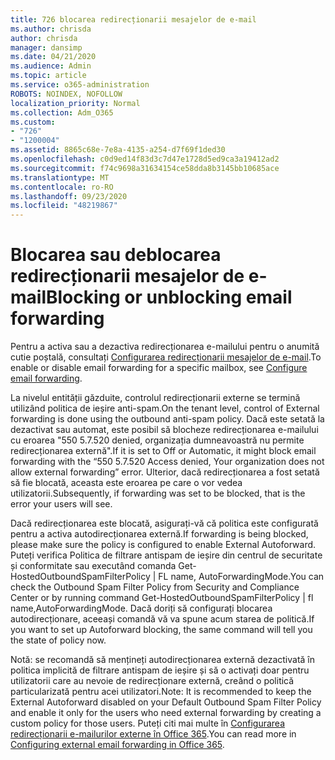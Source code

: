 ```yaml
---
title: 726 blocarea redirecționarii mesajelor de e-mail
ms.author: chrisda
author: chrisda
manager: dansimp
ms.date: 04/21/2020
ms.audience: Admin
ms.topic: article
ms.service: o365-administration
ROBOTS: NOINDEX, NOFOLLOW
localization_priority: Normal
ms.collection: Adm_O365
ms.custom:
- "726"
- "1200004"
ms.assetid: 8865c68e-7e8a-4135-a254-d7f69f1ded30
ms.openlocfilehash: c0d9ed14f83d3c7d47e1728d5ed9ca3a19412ad2
ms.sourcegitcommit: f74c9698a31634154ce58dda8b3145bb10685ace
ms.translationtype: MT
ms.contentlocale: ro-RO
ms.lasthandoff: 09/23/2020
ms.locfileid: "48219867"
---
```

# <a name="blocking-or-unblocking-email-forwarding"></a><span data-ttu-id="216a6-102">Blocarea sau deblocarea redirecționarii mesajelor de e-mail</span><span class="sxs-lookup"><span data-stu-id="216a6-102">Blocking or unblocking email forwarding</span></span>

<span data-ttu-id="216a6-103">Pentru a activa sau a dezactiva redirecționarea e-mailului pentru o anumită cutie poștală, consultați [Configurarea redirecționarii mesajelor de e-mail](https://docs.microsoft.com/microsoft-365/admin/email/configure-email-forwarding).</span><span class="sxs-lookup"><span data-stu-id="216a6-103">To enable or disable email forwarding for a specific mailbox, see [Configure email forwarding](https://docs.microsoft.com/microsoft-365/admin/email/configure-email-forwarding).</span></span>

<span data-ttu-id="216a6-104">La nivelul entității găzduite, controlul redirecționarii externe se termină utilizând politica de ieșire anti-spam.</span><span class="sxs-lookup"><span data-stu-id="216a6-104">On the tenant level, control of External forwarding is done using the outbound anti-spam policy.</span></span> <span data-ttu-id="216a6-105">Dacă este setată la dezactivat sau automat, este posibil să blocheze redirecționarea e-mailului cu eroarea "550 5.7.520 denied, organizația dumneavoastră nu permite redirecționarea externă".</span><span class="sxs-lookup"><span data-stu-id="216a6-105">If it is set to Off or Automatic, it might block email forwarding with the “550 5.7.520 Access denied, Your organization does not allow external forwarding” error.</span></span> <span data-ttu-id="216a6-106">Ulterior, dacă redirecționarea a fost setată să fie blocată, aceasta este eroarea pe care o vor vedea utilizatorii.</span><span class="sxs-lookup"><span data-stu-id="216a6-106">Subsequently, if forwarding was set to be blocked, that is the error your users will see.</span></span>

<span data-ttu-id="216a6-107">Dacă redirecționarea este blocată, asigurați-vă că politica este configurată pentru a activa autodirecționarea externă.</span><span class="sxs-lookup"><span data-stu-id="216a6-107">If forwarding is being blocked, please make sure the policy is configured to enable External Autoforward.</span></span> <span data-ttu-id="216a6-108">Puteți verifica Politica de filtrare antispam de ieșire din centrul de securitate și conformitate sau executând comanda Get-HostedOutboundSpamFilterPolicy | FL name, AutoForwardingMode.</span><span class="sxs-lookup"><span data-stu-id="216a6-108">You can check the Outbound Spam Filter Policy from Security and Compliance Center or by running command Get-HostedOutboundSpamFilterPolicy | fl name,AutoForwardingMode.</span></span> <span data-ttu-id="216a6-109">Dacă doriți să configurați blocarea autodirecționare, aceeași comandă vă va spune acum starea de politică.</span><span class="sxs-lookup"><span data-stu-id="216a6-109">If you want to set up Autoforward blocking, the same command will tell you the state of policy now.</span></span>

<span data-ttu-id="216a6-110">Notă: se recomandă să mențineți autodirecționarea externă dezactivată în politica implicită de filtrare antispam de ieșire și să o activați doar pentru utilizatorii care au nevoie de redirecționare externă, creând o politică particularizată pentru acei utilizatori.</span><span class="sxs-lookup"><span data-stu-id="216a6-110">Note: It is recommended to keep the External Autoforward disabled on your Default Outbound Spam Filter Policy and enable it only for the users who need external forwarding by creating a custom policy for those users.</span></span> <span data-ttu-id="216a6-111">Puteți citi mai multe în [Configurarea redirecționarii e-mailurilor externe în Office 365](https://docs.microsoft.com/microsoft-365/security/office-365-security/external-email-forwarding).</span><span class="sxs-lookup"><span data-stu-id="216a6-111">You can read more in [Configuring external email forwarding in Office 365](https://docs.microsoft.com/microsoft-365/security/office-365-security/external-email-forwarding).</span></span>